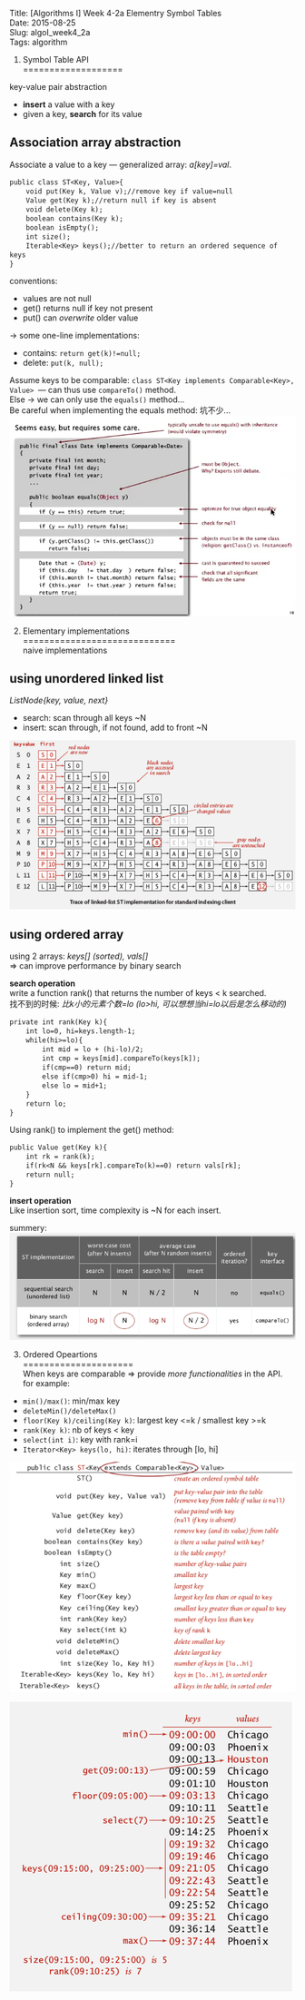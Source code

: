 Title: [Algorithms I] Week 4-2a Elementry Symbol Tables   
Date: 2015-08-25   
Slug:  algoI_week4_2a      
Tags: algorithm   
   
1. Symbol Table API   
===================   
   
key-value pair abstraction    
   
* **insert** a value with a key   
* given a key, **search** for its value   
   
   
Association array abstraction   
-----------------------------   
Associate a value to a key — generalized array: *a[key]=val*.    
   
	public class ST<Key, Value>{   
		void put(Key k, Value v);//remove key if value=null   
		Value get(Key k);//return null if key is absent   
		void delete(Key k);   
		boolean contains(Key k);   
		boolean isEmpty();   
		int size();   
		Iterable<Key> keys();//better to return an ordered sequence of keys   
	}   
   
   
conventions:    
   
* values are not null   
* get() returns null if key not present   
* put() can *overwrite* older value   
   
   
→ some one-line implementations:    
   
* contains: ``return get(k)!=null;``   
* delete: ``put(k, null);``   
   
   
Assume keys to be comparable: ``class ST<Key implements Comparable<Key>, Value> ``— can thus use ``compareTo()`` method.    
Else →  we can only use the ``equals()`` method...    
Be careful when implementing the equals method: 坑不少...    
![](images/algoI_week4_2a/pasted_image.png)   
   
   
2. Elementary implementations   
=============================   
naive implementations   
   
using unordered linked list   
---------------------------   
*ListNode{key, value, next}*   
   
* search: scan through all keys ~N   
* insert: scan through, if not found, add to front ~N   
   
![](images/algoI_week4_2a/pasted_image001.png)   
   
using ordered array   
-------------------   
using 2 arrays: *keys[] (sorted), vals[]*   
⇒ can improve performance by binary search   
   
**search operation**   
write a function rank() that returns the number of keys < k searched.    
找不到的时候: *比k小的元素个数=lo (lo>hi, 可以想想当hi=lo以后是怎么移动的)*   
   
	private int rank(Key k){   
		int lo=0, hi=keys.length-1;   
		while(hi>=lo){   
			int mid = lo + (hi-lo)/2;   
			int cmp = keys[mid].compareTo(keys[k]);   
			if(cmp==0) return mid;   
			else if(cmp>0) hi = mid-1;   
			else lo = mid+1;   
		}   
		return lo;   
	}   
   
   
Using rank() to implement the get() method:    
   
	public Value get(Key k){   
		int rk = rank(k);   
		if(rk<N && keys[rk].compareTo(k)==0) return vals[rk];   
		return null;   
	}   
   
   
**insert operation**   
Like insertion sort, time complexity is ~N for each insert.    
   
summery:    
![](images/algoI_week4_2a/pasted_image002.png)   
   
3. Ordered Opeartions   
=====================   
When keys are comparable ⇒ provide *more functionalities* in the API.    
for example:    
   
* ``min()/max()``: min/max key   
* ``deleteMin()/deleteMax()``   
* ``floor(Key k)/ceiling(Key k)``: largest key <=k / smallest key >=k   
* ``rank(Key k)``: nb of keys < key   
* ``select(int i)``: key with rank=i   
* ``Iterator<Key> keys(lo, hi)``: iterates through [lo, hi]   
   
   
![](images/algoI_week4_2a/pasted_image004.png)   
   
![](images/algoI_week4_2a/pasted_image003.png)   
   
